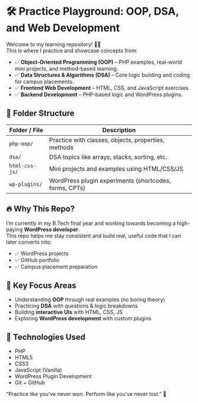 # 🛠️ Practice Playground: OOP, DSA, and Web Development

Welcome to my learning repository! 👨‍💻  
This is where I practice and showcase concepts from:

- ✅ **Object-Oriented Programming (OOP)** – PHP examples, real-world mini projects, and method-based learning.
- ✅ **Data Structures & Algorithms (DSA)** – Core logic building and coding for campus placements.
- ✅ **Frontend Web Development** – HTML, CSS, and JavaScript exercises.
- ✅ **Backend Development** – PHP-based logic and WordPress plugins.


## 📂 Folder Structure

| Folder / File            | Description                                 |
|--------------------------|---------------------------------------------|
| `php-oop/`               | Practice with classes, objects, properties, methods |
| `dsa/`                   | DSA topics like arrays, stacks, sorting, etc. |
| `html-css-js/`           | Mini projects and examples using HTML/CSS/JS |
| `wp-plugins/`            | WordPress plugin experiments (shortcodes, forms, CPTs) |



## 🔥 Why This Repo?

I’m currently in my B.Tech final year and working towards becoming a high-paying **WordPress developer**.  
This repo helps me stay consistent and build real, useful code that I can later converts into:

- ✅ WordPress projects
- ✅ GitHub portfolio
- ✅ Campus placement preparation



## 🧠 Key Focus Areas

- Understanding **OOP** through real examples (no boring theory)
- Practicing **DSA** with questions & logic breakdowns
- Building **interactive UIs** with HTML, CSS, JS
- Exploring **WordPress development** with custom plugins



## 🚀 Technologies Used

- PHP
- HTML5
- CSS3
- JavaScript (Vanilla)
- WordPress Plugin Development
- Git + GitHub


 “Practice like you've never won. Perform like you've never lost.” 🔁

